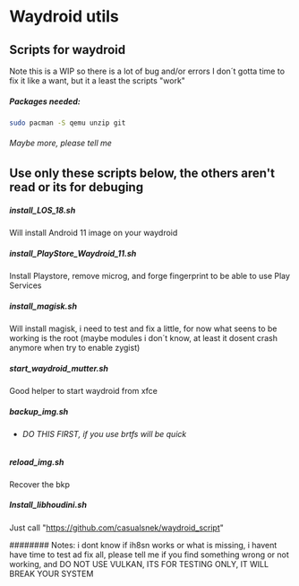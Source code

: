                    
# Waydroid utils
## Scripts for waydroid

Note this is a WIP so there is a lot of bug and/or errors
I don´t gotta time to fix it like a want, but it a least the scripts "work"

##### Packages needed:

```sh
sudo pacman -S qemu unzip git
```
###### Maybe more, please tell me
##
##
## Use only these scripts below, the others aren't read or its for debuging

##### install_LOS_18.sh
Will install Android 11 image on your waydroid

##### install_PlayStore_Waydroid_11.sh
Install Playstore, remove microg, and forge fingerprint to be able to use Play Services

##### install_magisk.sh
Will install magisk, i need to test and fix a little, for now what seens to be working is the root (maybe modules i don´t know, at least it dosent crash anymore when try to enable zygist)

##### start_waydroid_mutter.sh
Good helper to start waydroid from xfce


##### backup_img.sh
- ###### DO THIS FIRST, if you use brtfs will be quick

##### reload_img.sh
Recover the bkp

##### Install_libhoudini.sh
Just call "https://github.com/casualsnek/waydroid_script"


######## Notes: i dont know if ih8sn works or what is missing, i havent have time to test ad fix all, please tell me if you find something wrong or not working, and DO NOT USE VULKAN, ITS FOR TESTING ONLY, IT WILL BREAK YOUR SYSTEM

